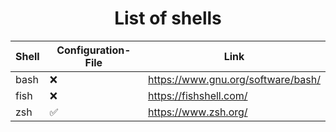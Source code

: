 <h1 align="center">List of shells</h1>

|Shell|Configuration-File|Link|
|-|-|-|
|bash|❌|https://www.gnu.org/software/bash/|
|fish|❌|https://fishshell.com/|
|zsh|✅|https://www.zsh.org/|